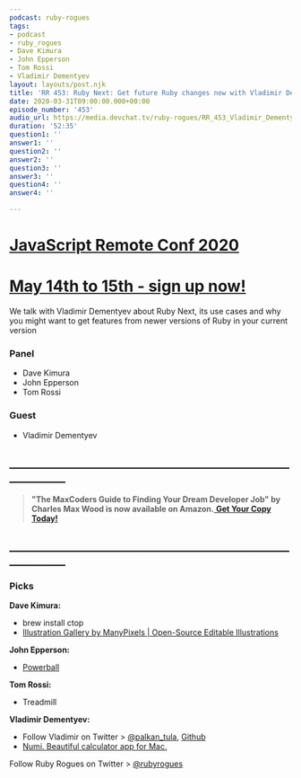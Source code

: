 ```yaml
---
podcast: ruby-rogues
tags:
- podcast
- ruby_rogues
- Dave Kimura
- John Epperson
- Tom Rossi
- Vladimir Dementyev
layout: layouts/post.njk
title: 'RR 453: Ruby Next: Get future Ruby changes now with Vladimir Dementyev'
date: 2020-03-31T09:00:00.000+00:00
episode_number: '453'
audio_url: https://media.devchat.tv/ruby-rogues/RR_453_Vladimir_Dementyev.mp3
duration: '52:35'
question1: ''
answer1: ''
question2: ''
answer2: ''
question3: ''
answer3: ''
question4: ''
answer4: ''

---
```

# [JavaScript Remote Conf 2020](https://devchat.tv/conferences/javascript-remote-2020/ "JavaScript Remote Conf 2020")

# [May 14th to 15th - sign up now!](https://devchat.tv/conferences/javascript-remote-2020/ "JavaScript Remote Conf 2020")

We talk with Vladimir Dementyev about Ruby Next, its use cases and why you might want to get features from newer versions of Ruby in your current version

### **Panel**

* Dave Kimura
* John Epperson
* Tom Rossi

### **Guest**

* Vladimir Dementyev

## **____________________________________________________________**

> **"The MaxCoders Guide to Finding Your Dream Developer Job" by Charles Max Wood is now available on Amazon.**[ **Get Your Copy Today!**](https://www.amazon.com/gp/product/B081MBL5C9/ref=as_li_ss_tl?ie=UTF8&linkCode=sl1&tag=devchattv-20&linkId=9d61363241636e2546ef46abba198746&language=en_US)

## **____________________________________________________________**

### **Picks**

**Dave Kimura:**

* brew install ctop
* [Illustration Gallery by ManyPixels | Open-Source Editable Illustrations](https://www.manypixels.co/gallery/)

**John Epperson:**

* [Powerball](https://www.amazon.com/Dynaflex-12090-Platinum-Powerball/dp/B0039WDYYA/ref=cm_cr_arp_d_bdcrb_top?ie=UTF8)

**Tom Rossi:**

* Treadmill

**Vladimir Dementyev:**

* Follow Vladimir on Twitter > [@palkan_tula](https://twitter.com/palkan_tula?lang=en), [Github](https://github.com/palkan)
* [Numi. Beautiful calculator app for Mac.](https://numi.app/)

Follow Ruby Rogues on Twitter > [@rubyrogues](https://twitter.com/rubyrogues)